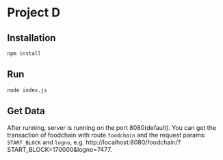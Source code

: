 # Project D

## Installation
```npm install```

## Run
```node index.js```

## Get Data
After running, server is running on the port 8080(default). You can get the transaction of foodchain with route ```foodchain``` and the request params: ```START_BLOCK``` and ```logno```, e.g. http://localhost:8080/foodchain/?START_BLOCK=170000&logno=7477.